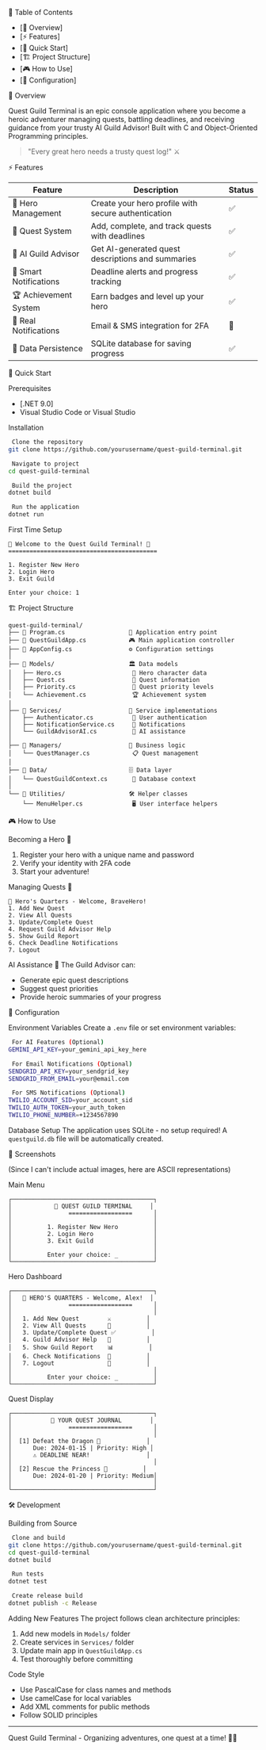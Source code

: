 

 📖 Table of Contents
- [🌟 Overview]
- [⚡ Features]
- [🚀 Quick Start]
- [🏗️ Project Structure]
- [🎮 How to Use]
- [🔧 Configuration]


 🌟 Overview

Quest Guild Terminal is an epic console application where you become a heroic adventurer managing quests, battling deadlines, and receiving guidance from your trusty AI Guild Advisor! Built with C and Object-Oriented Programming principles.

> "Every great hero needs a trusty quest log!" ⚔️

 ⚡ Features

| Feature | Description | Status |
|---------|-------------|--------|
| 🏹 Hero Management | Create your hero profile with secure authentication | ✅ |
| 📜 Quest System | Add, complete, and track quests with deadlines | ✅ |
| 🤖 AI Guild Advisor | Get AI-generated quest descriptions and summaries | ✅ |
| 🔔 Smart Notifications | Deadline alerts and progress tracking | ✅ |
| 🏆 Achievement System | Earn badges and level up your hero | ✅ |
| 📧 Real Notifications | Email & SMS integration for 2FA | 🔄 |
| 💾 Data Persistence | SQLite database for saving progress | ✅ |

 🚀 Quick Start

 Prerequisites
- [.NET 9.0]
- Visual Studio Code or Visual Studio

 Installation
```bash
 Clone the repository
git clone https://github.com/yourusername/quest-guild-terminal.git

 Navigate to project
cd quest-guild-terminal

 Build the project
dotnet build

 Run the application
dotnet run
```

 First Time Setup
```
🏰 Welcome to the Quest Guild Terminal! 🏰
==========================================

1. Register New Hero
2. Login Hero  
3. Exit Guild

Enter your choice: 1
```

 🏗️ Project Structure

```
quest-guild-terminal/
├── 📄 Program.cs                  🎯 Application entry point
├── 📄 QuestGuildApp.cs            🎮 Main application controller
├── 📄 AppConfig.cs                ⚙️ Configuration settings
│
├── 📂 Models/                     🏛️ Data models
│   ├── Hero.cs                    🦸 Hero character data
│   ├── Quest.cs                   📜 Quest information
│   ├── Priority.cs                🎯 Quest priority levels
│   └── Achievement.cs             🏆 Achievement system
│
├── 📂 Services/                   🔧 Service implementations
│   ├── Authenticator.cs           🔐 User authentication
│   ├── NotificationService.cs     📢 Notifications
│   └── GuildAdvisorAI.cs          🤖 AI assistance
│
├── 📂 Managers/                   🎯 Business logic
│   └── QuestManager.cs            📋 Quest management
│
├── 📂 Data/                       🗄️ Data layer
│   └── QuestGuildContext.cs       💾 Database context
│
└── 📂 Utilities/                  🛠️ Helper classes
    └── MenuHelper.cs              🖥️ User interface helpers
```

 🎮 How to Use

 Becoming a Hero 🦸
1. Register your hero with a unique name and password
2. Verify your identity with 2FA code
3. Start your adventure!

 Managing Quests 📜
```
🎯 Hero's Quarters - Welcome, BraveHero!
1. Add New Quest
2. View All Quests  
3. Update/Complete Quest
4. Request Guild Advisor Help
5. Show Guild Report
6. Check Deadline Notifications
7. Logout
```

 AI Assistance 🤖
The Guild Advisor can:
- Generate epic quest descriptions
- Suggest quest priorities 
- Provide heroic summaries of your progress

 🔧 Configuration

 Environment Variables
Create a `.env` file or set environment variables:

```bash
 For AI Features (Optional)
GEMINI_API_KEY=your_gemini_api_key_here

 For Email Notifications (Optional)  
SENDGRID_API_KEY=your_sendgrid_key
SENDGRID_FROM_EMAIL=your@email.com

 For SMS Notifications (Optional)
TWILIO_ACCOUNT_SID=your_account_sid
TWILIO_AUTH_TOKEN=your_auth_token
TWILIO_PHONE_NUMBER=+1234567890
```

 Database Setup
The application uses SQLite - no setup required! A `questguild.db` file will be automatically created.

 📸 Screenshots

(Since I can't include actual images, here are ASCII representations)

 Main Menu
```
┌────────────────────────────────────────┐
│            🏰 QUEST GUILD TERMINAL     │
│                ==================      │
│                                        │
│          1. Register New Hero          │
│          2. Login Hero                 │
│          3. Exit Guild                 │
│                                        │
│          Enter your choice: _          │
└────────────────────────────────────────┘
```

 Hero Dashboard
```
┌────────────────────────────────────────┐
│   🦸 HERO'S QUARTERS - Welcome, Alex!  │
│                ==================      │
│                                        │
│   1. Add New Quest        ⚔️          │
│   2. View All Quests      📜          │
│   3. Update/Complete Quest ✅          │
│   4. Guild Advisor Help   🤖          │
│   5. Show Guild Report    📊          │
│   6. Check Notifications  🔔          │
│   7. Logout               🚪          │
│                                        │
│          Enter your choice: _          │
└────────────────────────────────────────┘
```

 Quest Display
```
┌────────────────────────────────────────┐
│           📜 YOUR QUEST JOURNAL        │
│                ==================      │
│                                        │
│  [1] Defeat the Dragon 🐉             │
│      Due: 2024-01-15 | Priority: High │
│      ⚠️ DEADLINE NEAR!                │
│                                        │
│  [2] Rescue the Princess 👸          │
│      Due: 2024-01-20 | Priority: Medium│
│                                        │
└────────────────────────────────────────┘
```

 🛠️ Development

 Building from Source
```bash
 Clone and build
git clone https://github.com/yourusername/quest-guild-terminal.git
cd quest-guild-terminal
dotnet build

 Run tests
dotnet test

 Create release build
dotnet publish -c Release
```

 Adding New Features
The project follows clean architecture principles:

1. Add new models in `Models/` folder
2. Create services in `Services/` folder  
3. Update main app in `QuestGuildApp.cs`
4. Test thoroughly before committing

 Code Style
- Use PascalCase for class names and methods
- Use camelCase for local variables
- Add XML comments for public methods
- Follow SOLID principles





</div>

---

Quest Guild Terminal - Organizing adventures, one quest at a time! 🏰📜
